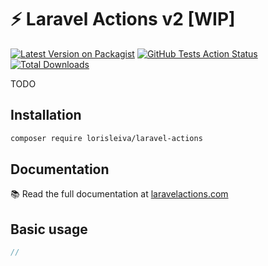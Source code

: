 # ⚡️ Laravel Actions v2 [WIP]

[![Latest Version on Packagist](https://img.shields.io/packagist/v/lorisleiva/laravel-actions.svg)](https://packagist.org/packages/lorisleiva/laravel-actions)
[![GitHub Tests Action Status](https://img.shields.io/github/workflow/status/lorisleiva/laravel-actions/Tests?label=tests)](https://github.com/lorisleiva/laravel-actions/actions?query=workflow%3ATests+branch%3Anext)
[![Total Downloads](https://img.shields.io/packagist/dt/lorisleiva/laravel-actions.svg)](https://packagist.org/packages/lorisleiva/laravel-actions)

TODO

## Installation

```bash
composer require lorisleiva/laravel-actions
```

## Documentation

:books: Read the full documentation at [laravelactions.com](https://laravelactions.com/)

## Basic usage

``` php
//
```
